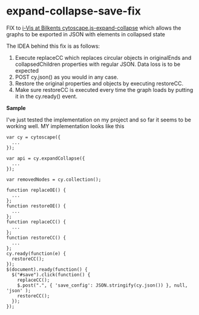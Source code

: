 # expand-collapse-save-fix

FIX to [i-Vis at Bilkents cytoscape.js-expand-collapse](https://github.com/iVis-at-Bilkent/cytoscape.js-expand-collapse) which allows the graphs to be exported in JSON with elements in collapsed state

The IDEA behind this fix is as follows:

1. Execute replaceCC which replaces circular objects in originalEnds and collapsedChildren properties with regular JSON. Data loss is to be expected
2. POST cy.json() as you would in any case.
3. Restore the original properties and objects by executing restoreCC.
4. Make sure restoreCC is executed every time the graph loads by putting it in the cy.ready() event. 

__Sample__ 

I've just tested the implementation on my project and so far it seems to be working well. MY implementation looks like this 

```
var cy = cytoscape({
  ...
});

var api = cy.expandCollapse({
  ...
});

var removedNodes = cy.collection();

function replaceOE() {
  ...
};
function restoreOE() {
  ...
};
function replaceCC() {
  ...
};
function restoreCC() {
  ...
};
cy.ready(function(e) {
  restoreCC();
});
$(document).ready(function() {
  $("#save").click(function() {
    replaceCC();
    $.post(".", { 'save_config': JSON.stringify(cy.json()) }, null, 'json' );
    restoreCC();
  });
});
```





